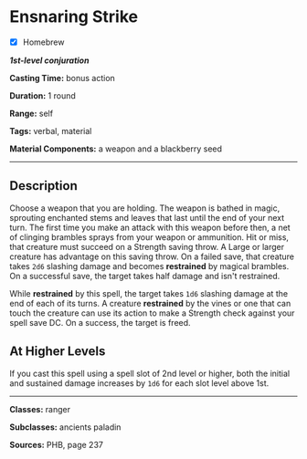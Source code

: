 # Ensnaring Strike

- [x] Homebrew

***1st-level conjuration***

**Casting Time:** bonus action

**Duration:** 1 round

**Range:** self

**Tags:** verbal, material

**Material Components:** a weapon and a blackberry seed

---

## Description
Choose a weapon that you are holding. The weapon is bathed in magic, sprouting enchanted stems and leaves that last until the end of your next turn. The first time you make an attack with this weapon before then, a net of clinging brambles sprays from your weapon or ammunition. Hit or miss, that creature must succeed on a Strength saving throw. A Large or larger creature has advantage on this saving throw. On a failed save, that creature takes `2d6` slashing damage and becomes **restrained** by magical brambles. On a successful save, the target takes half damage and isn't restrained.

While **restrained** by this spell, the target takes `1d6` slashing damage at the end of each of its turns. A creature **restrained** by the vines or one that can touch the creature can use its action to make a Strength check against your spell save DC. On a success, the target is freed.

## At Higher Levels
If you cast this spell using a spell slot of 2nd level or higher, both the initial and sustained damage increases by `1d6` for each slot level above 1st.

---

**Classes:** ranger

**Subclasses:** ancients paladin

**Sources:** PHB, page 237

